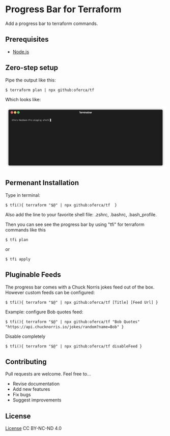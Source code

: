 # Progress Bar for Terraform
Add a progress bar to terraform commands.

## Prerequisites
* [Node.js](https://nodejs.org/)


## Zero-step setup
Pipe the output like this:
```
$ terraform plan | npx github:oferca/tf
```
Which looks like:

![](https://github.com/oferca/tf/blob/main/demo.gif)

## Permenant Installation
Type in terminal:
```
$ tfi(){ terraform "$@" | npx github:oferca/tf  }
```
Also add the line to your favorite shell file: .zshrc, .bashrc, .bash_profile.

Then you can see see the progress bar by using "tfi" for terraform commands like this
```
$ tfi plan
```
or
```
$ tfi apply
```
## Pluginable Feeds
The progress bar comes with a Chuck Norris jokes feed out of the box. However custom feeds can be configured:
```
$ tfi(){ terraform "$@" | npx github:oferca/tf [Title] [Feed Url] }
```
Example: configure Bob quotes feed:
```
$ tfi(){ terraform "$@" | npx github:oferca/tf "Bob Quotes" "https://api.chucknorris.io/jokes/random?name=Bob" }
```
Disable completely
```
$ tfi(){ terraform "$@" | npx github:oferca/tf disableFeed }
```

## Contributing

Pull requests are welcome. Feel free to...

- Revise documentation
- Add new features
- Fix bugs
- Suggest improvements

## License
[License](https://htmlpreview.github.io/?https://github.com/oferca/tf/blob/main/LICENSE) CC BY-NC-ND 4.0 <img src="https://encrypted-tbn0.gstatic.com/images?q=tbn:ANd9GcQz6HUcjVjf9BcSd19ld6N-catKylrVJSOU6A&usqp=CAU" height="12" width="55" />
